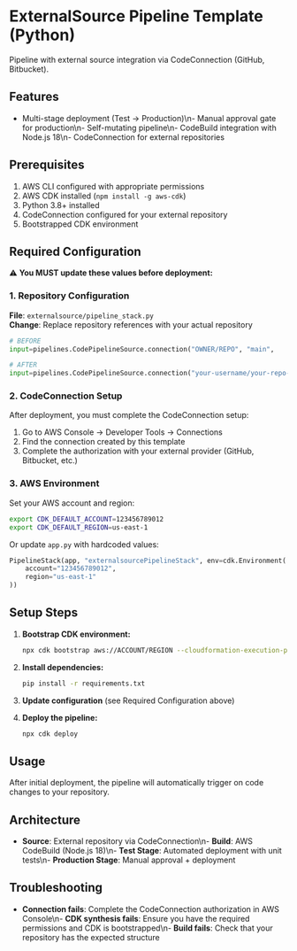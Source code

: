 # ExternalSource Pipeline Template (Python)

Pipeline with external source integration via CodeConnection (GitHub, Bitbucket).

## Features

- Multi-stage deployment (Test → Production)\n- Manual approval gate for production\n- Self-mutating pipeline\n- CodeBuild integration with Node.js 18\n- CodeConnection for external repositories

## Prerequisites

1. AWS CLI configured with appropriate permissions
2. AWS CDK installed (`npm install -g aws-cdk`)
3. Python 3.8+ installed
3. CodeConnection configured for your external repository
4. Bootstrapped CDK environment

## Required Configuration

⚠️ **You MUST update these values before deployment:**

### 1. Repository Configuration

**File**: `externalsource/pipeline_stack.py`  
**Change**: Replace repository references with your actual repository

```python
# BEFORE
input=pipelines.CodePipelineSource.connection("OWNER/REPO", "main",

# AFTER
input=pipelines.CodePipelineSource.connection("your-username/your-repo-name", "main",
```

### 2. CodeConnection Setup

After deployment, you must complete the CodeConnection setup:

1. Go to AWS Console → Developer Tools → Connections
2. Find the connection created by this template
3. Complete the authorization with your external provider (GitHub, Bitbucket, etc.)

### 3. AWS Environment

Set your AWS account and region:

```bash
export CDK_DEFAULT_ACCOUNT=123456789012
export CDK_DEFAULT_REGION=us-east-1
```

Or update `app.py` with hardcoded values:

```python
PipelineStack(app, "externalsourcePipelineStack", env=cdk.Environment(
    account="123456789012",
    region="us-east-1"
))
```

## Setup Steps

1. **Bootstrap CDK environment:**
   ```bash
   npx cdk bootstrap aws://ACCOUNT/REGION --cloudformation-execution-policies arn:aws:iam::aws:policy/AdministratorAccess
   ```

2. **Install dependencies:**
   ```bash
   pip install -r requirements.txt
   ```

3. **Update configuration** (see Required Configuration above)

4. **Deploy the pipeline:**
   ```bash
   npx cdk deploy
   ```

## Usage

After initial deployment, the pipeline will automatically trigger on code changes to your repository.

## Architecture

- **Source**: External repository via CodeConnection\n- **Build**: AWS CodeBuild (Node.js 18)\n- **Test Stage**: Automated deployment with unit tests\n- **Production Stage**: Manual approval + deployment

## Troubleshooting

- **Connection fails**: Complete the CodeConnection authorization in AWS Console\n- **CDK synthesis fails**: Ensure you have the required permissions and CDK is bootstrapped\n- **Build fails**: Check that your repository has the expected structure
